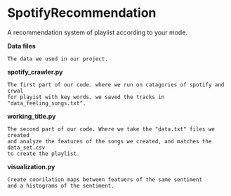 # SpotifyRecommendation
A recommendation system of playlist according to your mode.


**Data files**
    
    The data we used in our project.
    

**spotify_crawler.py**

    The first part of our code. where we run on catagories of spotify and crwal 
    for playist with key words. we saved the tracks in "data_feeling_songs.txt".
    
**working_title.py**

    The second part of our code. Where we take the "data.txt" files we created 
    and analyze the features of the songs we created, and matches the data_set.csv 
    to create the playlist.
    
**visualization.py**

    Create coorilation maps between featuers of the same sentiment 
    and a histograms of the sentiment.